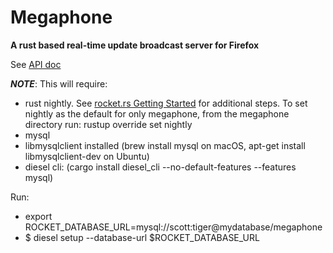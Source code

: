 # Megaphone
**A rust based real-time update broadcast server for Firefox**

See [API doc](https://docs.google.com/document/d/1Wxqf1a4HDkKgHDIswPmhmdvk8KPoMEh2q6SPhaz4LNE)


***NOTE***: This will require:

 * rust nightly. See [rocket.rs Getting
   Started](https://rocket.rs/guide/getting-started/) for additional steps.
   To set nightly as the default for only megaphone, from the
   megaphone directory run: rustup override set nightly
 * mysql
 * libmysqlclient installed (brew install mysql on macOS, apt-get install
   libmysqlclient-dev on Ubuntu)
 * diesel cli: (cargo install diesel_cli --no-default-features
   --features mysql)

Run:
  * export ROCKET_DATABASE_URL=mysql://scott:tiger@mydatabase/megaphone
  * $ diesel setup --database-url $ROCKET_DATABASE_URL

